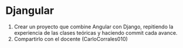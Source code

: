 # Djangular

1. Crear un proyecto que combine Angular con Django, repitiendo la experiencia de las clases teóricas y haciendo commit cada avance.  
2. Compartirlo con el docente (CarloCorrales010)